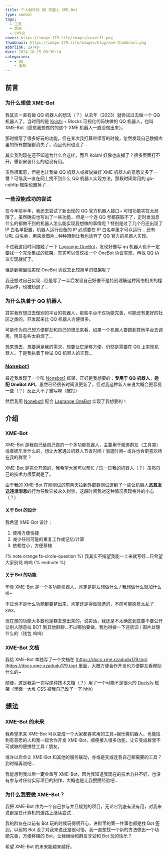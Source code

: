 ```yaml
---
title: 个人制作的 QQ 机器人 XME-Bot
type: xmebot
tags:
  - 工具
  - 想法
  - 小作文
cover: https://image.179.life/images/cover11.png
thumbnail: https://image.179.life/images/blog/xme-thumbnail.png
abbrlink: 29749
date: 2024-10-15 00:38:14
categories:
  - - QQ
    - 服务
---
```


## 前言

### 为什么想做 XME-Bot

我其实一直有做 QQ 机器人的想法（？）从去年（2023）就尝试过去做一个 QQ 机器人了，当时用的是 [Koishi](https://koishi.chat/zh-CN/) + Blocks 可视化代码块做的 QQ 机器人，也叫 XME-Bot（感觉我想做的的这个 XME 机器人一直没做出来）。

那时候写了很多好玩的功能，但在某次我打算继续写的时候，忽然发现自己数据库里的所有数据都消失了，而且代码也没了...

其实我到现在还不知道为什么会这样，而且 Koishi 好像也废掉了？很多页面打不开，重新安装什么的也没有用。

虽然很离奇，但是也让我做 QQ 机器人或者说做好 XME 机器人的意愿又多了一番？可惜我一直在网上找不到什么 QQ 机器人实现方法，那段时间常用的 go-cqhttp 框架也废掉了...

### 一些没能成功的尝试

在今年前半年，我还去尝试了新出现的 QQ 官方机器人接口~ 可惜功能实在太局限了，虽然确实也写出了一些功能... 但是一个连 QQ 号都获取不了，定时发消息什么的都做不到的机器人怎么能实现我想做的事情呢？特别是过了几个月还出现了 IP 白名单配置，机器人运行设备的 IP 必须要在 IP 白名单里才可以运行... 还有 URL 白名单，用来发图片...种种限制让我也放弃了 QQ 官方的机器人实现。

不过我这段时间接触了一下 [Lagrange OneBot](https://lagrangedev.github.io/Lagrange.Doc/Lagrange.OneBot/)，发现好像写 qq 机器人也不一定要找一个完全集成的框架，其实可以仅仅找一个 OneBot 协议实现，再找 QQ 协议实现就好了。

但是到哪里找实现 OneBot 协议又比较简单的框架呢？

我还想过自己实现...但是写了一半后发现自己好像不是特别理解这种网络相关的程序运作，也被劝退了...

### 为什么执着于 QQ 机器人

其实我有想过去做别的平台的机器人，那些平台不仅功能完善，可能还有更好的社区之类的，开发起来比 QQ 机器人方便很多。

可是作为自己想方便群友和自己的想法来看，如果一个机器人要跑到其他平台去调用，明显有些太麻烦了...

想来想去，想要满足我的需求，想要让它足够方便，仍然是需要在 QQ 上实现机器人。于是我执着于尝试 QQ 机器人的实现...

### [Nonebot1](https://v1.nonebot.dev/)

最近我发现了一个叫 [Nonebot1](https://v1.nonebot.dev/) 框架，正好是我想要的：**专用于 QQ 机器人，适配 OneBot API**。虽然已经很长时间没更新了，但对我这种新人来说大概会更容易一些（？）反正大不了重写嘛（被打）

然后我用 [Nonebot1](https://v1.nonebot.dev/) 配合 [Lagrange OneBot](https://lagrangedev.github.io/Lagrange.Doc/Lagrange.OneBot/) 实现了我想要的！

## 介绍

### XME-Bot

XME-Bot 是我自己给自己做的一个多功能机器人，主要用于服务群友（工具类）或者娱乐类什么的，想让大家通过机器人节省时间 / 消遣时间~ 或许也会更喜欢待在我的群里？

XME-Bot 是完全开源的，我希望大家可以帮忙 / 玩一玩我的机器人（？）虽然自己的技术力很菜就是了。

由于我的 XME-Bot 在刚测试的前两天拉到外部群测试遭到了一些让机器人**恶意发送违规消息**的行为导致它被永久封禁，这段时间我对这种情况表现格外的小心（？）

#### 关于 Bot 的设计

我希望 XME-Bot 设计：
1. 使用方便快捷
2. 减少任何可能的重复工作或记忆/计算
3. 依赖性小，方便移植

{% note orange fa-circle-question %}
我其实不指望我能一上来就写好...只希望大家别骂 呜呜
{% endnote %}

#### 关于 Bot 的功能

毕竟 XME-Bot 是一个多功能机器人，肯定是群友想做什么 / 我想做什么就加什么啦~

不过也不是什么功能都要整出来，肯定还是得做筛选的，不然可能感觉太乱了 xwx。

现在想的功能大多数也是群友想出来的，说实话，我还是不太确定到底要不要公开让别人随意拉 BOT 到其他群聊...不过哪怕要做，我也得做一下违禁词 / 图片处理什么的（钱包 呜呜）

### XME-Bot 文档

我给 XME-Bot 单独写了一个文档在 [https://docs.xme.xzadudu179.top](https://docs.xme.xzadudu179.top) 里面，大概方便合作开发也方便群友看帮助什么的~

顺便，这是我第一次写这种技术文档（？）用了一个可能不是很火的 [Docisfy](https://github.com/docsifyjs) 框架（里面一大堆 CSS 被我自己改了一下 hhh）

## 想法

### XME-Bot 的未来

我希望未来 XME-Bot 可以变成一个大家都喜欢用的工具+娱乐类机器人，也能找到有意愿的人和我一起合作开发 XME-Bot，顺便接入很多功能，让它变成群里不可或缺的便携性工具 / 朋友。

或许以后会让 XME-Bot 和其他的服务联动，亦或是变成连我自己都需要的工具？到时候再说吧...

我能想到我以后**一定**会重写 XME-Bot，因为我知道我现在的技术力并不好，也没有参与过任何实际项目的制作，大概也是让我攒攒经验吧...

### 为什么我要做 XME-Bot？

我把 XME-Bot 作为一个自己参与并且规划的项目，无论它到底有没有用，对我来说都是在计算机的道路上继续尝试...

我的群友在以前有 Bot 玩的时候玩得很开心，进群里的第一件事也都是找 Bot 签到，以前的 Bot 没了对我来说还是很可惜，我一直想找一个新的方法做出一个功能完善，方便移植的 Bot，让我继续和群友享受和 Bot 玩的快乐？

希望 XME-Bot 的未来能越来越好。
